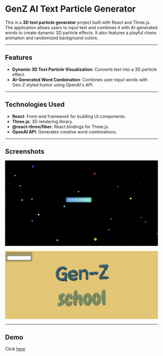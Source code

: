 # GenZ AI Text Particle Generator

This is a **3D text particle generator** project built with React and Three.js. The application allows users to input text and combines it with AI-generated words to create dynamic 3D particle effects. It also features a playful chaos animation and randomized background colors.

---

## Features

- **Dynamic 3D Text Particle Visualization**: Converts text into a 3D particle effect.
- **AI-Generated Word Combination**: Combines user-input words with Gen-Z styled humor using OpenAI's API.

---

## Technologies Used

- **React**: Front-end framework for building UI components.
- **Three.js**: 3D rendering library.
- **@react-three/fiber**: React bindings for Three.js.
- **OpenAI API**: Generates creative word combinations.

---

## Screenshots
![Landing Page](./landing-page.png)


![Final Result](./final-word.png)

---

## Demo

Click [here](https://genz-ai-generator.vercel.app/)
